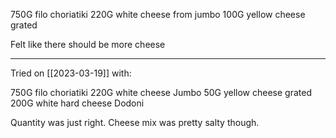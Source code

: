 750G filo choriatiki
220G white cheese from jumbo
100G yellow cheese grated

Felt like there should be more cheese


---

Tried on [[2023-03-19]] with:

750G filo choriatiki
220G white cheese Jumbo
50G yellow cheese grated
200G white hard cheese Dodoni

Quantity was just right. Cheese mix was pretty salty though.